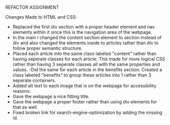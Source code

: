 REFACTOR ASSIGNMENT

Changes Made to HTML and CSS:

  - Replaced the first div section with a proper header element and nav elements within it since this is the navigation area of the webpage.
  - In the main I changed the content section element to section instead of div and also changed the elements inside to articles rather than div to follow proper semantic structure.
  - Placed each article into the same class labeled "content" rather than having seperate classes for each article. This made for more logical CSS rather 
  than having 3 seperate classes all with the same properties and values. 
  -Did the same for each article in the benefits section. Created a class labeled "benefits" to group these articles into 1 rather than 3 seperate containers. 
  - Added alt text to each image that is on the webpage for accessibility reasons.
  - Gave the webpage a nice fitting title.
  - Gave the webpage a proper footer rather than using div elements for that as well.
  - Fixed broken link for search-engine-optimization by adding the missing id.
